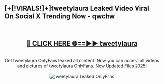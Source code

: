 <h2>[+[!VIRALS!]+]tweetylaura Leaked Video Viral On Social X Trending Now - qwchw</h2>
<br>
<div align="center">
<h2><a href="https://libra.edu.pl?tweetylaura" rel="nofollow">🔴 CLICK HERE 🌐==►► tweetylaura</a></h2>
<br>
Get tweetylaura OnlyFans leaked all content. Now you can access all videos and pictures of tweetylaura OnlyFans. New Updated Files 2025!
<br>
<br>
<a href="https://libra.edu.pl?tweetylaura" rel="nofollow" data-target="animated-image.originalLink"><img src="https://i.ibb.co.com/WyWwxjT/player-gif2.gif" alt="tweetylaura Leaked OnlyFans" style="max-width: 100%; display: inline-block;" data-target="animated-image.originalImage"></a>
</div>
<br>